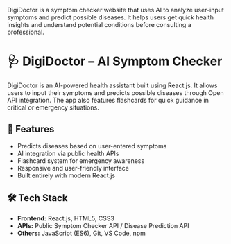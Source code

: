 DigiDoctor is a symptom checker website that uses AI to analyze user-input symptoms and predict possible diseases. It helps users get quick health insights and understand potential conditions before consulting a professional.
# 🩺 DigiDoctor – AI Symptom Checker

DigiDoctor is an AI-powered health assistant built using React.js. It allows users to input their symptoms and predicts possible diseases through Open API integration. The app also features flashcards for quick guidance in critical or emergency situations.

## 🚀 Features

- Predicts diseases based on user-entered symptoms
- AI integration via public health APIs
- Flashcard system for emergency awareness
- Responsive and user-friendly interface
- Built entirely with modern React.js

## 🛠 Tech Stack

- **Frontend:** React.js, HTML5, CSS3
- **APIs:** Public Symptom Checker API / Disease Prediction API
- **Others:** JavaScript (ES6), Git, VS Code, npm

